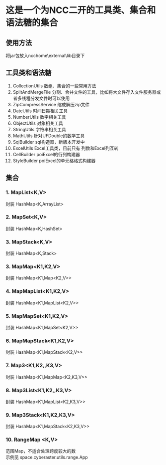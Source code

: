 # 这是一个为NCC二开的工具类、集合和语法糖的集合
## 使用方法
将jar包放入ncchome\external\lib目录下
## 工具类和语法糖
1. CollectionUtils 数组、集合的一些常用方法
2. SplitAndMergeFile 分割、合并文件的工具，比如将大文件存入文件服务器或者多线程分发文件时可以使用
3. ZipCompressService 缩成解压zip文件
4. DateUtils 时间日期相关工具
5. NumberUtils 数字相关工具
6. ObjectUtils 对象相关工具
7. StringUtils 字符串相关工具
8. MathUtils 针对UFDouble的数学工具
9. SqlBuilder sql构造器，新版本开发中
10. ExcelUtils Excel工具类，目前只有 列数和Excel列互转
11. CellBuilder poiExcel的行列构建器
12. StyleBuilder poiExcel的单元格格式构建器

## 集合
### 1. MapList<K,V>
封装 HashMap<K,ArrayList<V>>
### 2. MapSet<K,V>
封装 HashMap<K,HashSet<V>>
### 3. MapStack<K,V>
封装 HashMap<K,Stack<V>>
### 3. MapMap<K1,K2,V>
封装 HashMap<K1,Map<K2,V>>
### 4. MapMapList<K1,K2,V>
封装 HashMap<K1,MapList<K2,V>>
### 5. MapMapSet<K1,K2,V>
封装 HashMap<K1,MapSet<K2,V>>
### 6. MapMapStack<K1,K2,V>
封装 HashMap<K1,MapStack<K2,V>>
### 7. Map3<K1,K2,,K3,V>
封装 HashMap<K1,MapMap<K2,K3,V>>
### 8. Map3List<K1,K2,,K3,V>
封装 HashMap<K1,MapList<K2,K3,V>>
### 9. Map3Stack<K1,K2,K3,V>
封装 HashMap<K1,MapStack<K2,K3,V>>
### 10. RangeMap <K,V> 
范围Map，不适合处理跨度较大的数  
示例见 space.cyberaster.utils.range.App



